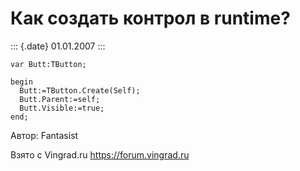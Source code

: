 Как создать контрол в runtime?
==============================

::: {.date}
01.01.2007
:::

    var Butt:TButton;

    begin
      Butt:=TButton.Create(Self);
      Butt.Parent:=self;
      Butt.Visible:=true;
    end;

Автор: Fantasist

Взято с Vingrad.ru <https://forum.vingrad.ru>
